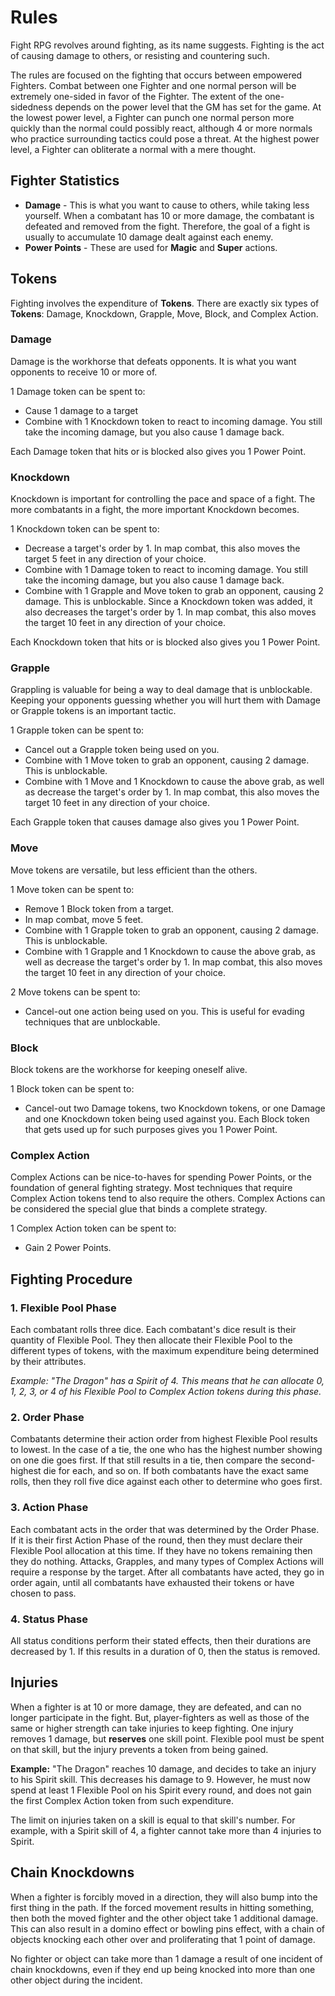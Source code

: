 # Rules

Fight RPG revolves around fighting, as its name suggests. Fighting is the act of causing damage to others, or resisting and countering such.

The rules are focused on the fighting that occurs between empowered Fighters. Combat between one Fighter and one normal person will be extremely one-sided in favor of the Fighter. The extent of the one-sidedness depends on the power level that the GM has set for the game. At the lowest power level, a Fighter can punch one normal person more quickly than the normal could possibly react, although 4 or more normals who practice surrounding tactics could pose a threat. At the highest power level, a Fighter can obliterate a normal with a mere thought.

## Fighter Statistics

- **Damage** - This is what you want to cause to others, while taking less yourself. When a combatant has 10 or more damage, the combatant is defeated and removed from the fight. Therefore, the goal of a fight is usually to accumulate 10 damage dealt against each enemy.
- **Power Points** - These are used for **Magic** and **Super** actions.

## Tokens

Fighting involves the expenditure of **Tokens**. There are exactly six types of **Tokens**: Damage, Knockdown, Grapple, Move, Block, and Complex Action.

### Damage

Damage is the workhorse that defeats opponents. It is what you want opponents to receive 10 or more of.

1 Damage token can be spent to:

- Cause 1 damage to a target
- Combine with 1 Knockdown token to react to incoming damage. You still take the incoming damage, but you also cause 1 damage back.

Each Damage token that hits or is blocked also gives you 1 Power Point.

### Knockdown

Knockdown is important for controlling the pace and space of a fight. The more combatants in a fight, the more important Knockdown becomes.

1 Knockdown token can be spent to:

- Decrease a target's order by 1. In map combat, this also moves the target 5 feet in any direction of your choice.
- Combine with 1 Damage token to react to incoming damage. You still take the incoming damage, but you also cause 1 damage back.
- Combine with 1 Grapple and Move token to grab an opponent, causing 2 damage. This is unblockable. Since a Knockdown token was added, it also decreases the target's order by 1. In map combat, this also moves the target 10 feet in any direction of your choice.

Each Knockdown token that hits or is blocked also gives you 1 Power Point.

### Grapple

Grappling is valuable for being a way to deal damage that is unblockable. Keeping your opponents guessing whether you will hurt them with Damage or Grapple tokens is an important tactic.

1 Grapple token can be spent to:

- Cancel out a Grapple token being used on you.
- Combine with 1 Move token to grab an opponent, causing 2 damage. This is unblockable.
- Combine with 1 Move and 1 Knockdown to cause the above grab, as well as decrease the target's order by 1. In map combat, this also moves the target 10 feet in any direction of your choice.

Each Grapple token that causes damage also gives you 1 Power Point.

### Move

Move tokens are versatile, but less efficient than the others.

1 Move token can be spent to:

- Remove 1 Block token from a target.
- In map combat, move 5 feet.
- Combine with 1 Grapple token to grab an opponent, causing 2 damage. This is unblockable.
- Combine with 1 Grapple and 1 Knockdown to cause the above grab, as well as decrease the target's order by 1. In map combat, this also moves the target 10 feet in any direction of your choice.

2 Move tokens can be spent to:

- Cancel-out one action being used on you. This is useful for evading techniques that are unblockable.

### Block

Block tokens are the workhorse for keeping oneself alive.

1 Block token can be spent to:

- Cancel-out two Damage tokens, two Knockdown tokens, or one Damage and one Knockdown token being used against you. Each Block token that gets used up for such purposes gives you 1 Power Point.

### Complex Action

Complex Actions can be nice-to-haves for spending Power Points, or the foundation of general fighting strategy. Most techniques that require Complex Action tokens tend to also require the others. Complex Actions can be considered the special glue that binds a complete strategy.

1 Complex Action token can be spent to:

- Gain 2 Power Points.

## Fighting Procedure

### 1. Flexible Pool Phase

Each combatant rolls three dice. Each combatant's dice result is their quantity of Flexible Pool. They then allocate their Flexible Pool to the different types of tokens, with the maximum expenditure being determined by their attributes.

*Example: "The Dragon" has a Spirit of 4. This means that he can allocate 0, 1, 2, 3, or 4 of his Flexible Pool to Complex Action tokens during this phase.*

### 2. Order Phase

Combatants determine their action order from highest Flexible Pool results to lowest. In the case of a tie, the one who has the highest number showing on one die goes first. If that still results in a tie, then compare the second-highest die for each, and so on. If both combatants have the exact same rolls, then they roll five dice against each other to determine who goes first.

### 3. Action Phase

Each combatant acts in the order that was determined by the Order Phase. If it is their first Action Phase of the round, then they must declare their Flexible Pool allocation at this time. If they have no tokens remaining then they do nothing. Attacks, Grapples, and many types of Complex Actions will require a response by the target. After all combatants have acted, they go in order again, until all combatants have exhausted their tokens or have chosen to pass.

### 4. Status Phase

All status conditions perform their stated effects, then their durations are decreased by 1. If this results in a duration of 0, then the status is removed.

## Injuries

When a fighter is at 10 or more damage, they are defeated, and can no longer participate in the fight. But, player-fighters as well as those of the same or higher strength can take injuries to keep fighting. One injury removes 1 damage, but **reserves** one skill point. Flexible pool must be spent on that skill, but the injury prevents a token from being gained.

**Example:** "The Dragon" reaches 10 damage, and decides to take an injury to his Spirit skill. This decreases his damage to 9. However, he must now spend at least 1 Flexible Pool on his Spirit every round, and does not gain the first Complex Action token from such expenditure.

The limit on injuries taken on a skill is equal to that skill's number. For example, with a Spirit skill of 4, a fighter cannot take more than 4 injuries to Spirit.

## Chain Knockdowns

When a fighter is forcibly moved in a direction, they will also bump into the first thing in the path. If the forced movement results in hitting something, then both the moved fighter and the other object take 1 additional damage. This can also result in a domino effect or bowling pins effect, with a chain of objects knocking each other over and proliferating that 1 point of damage.

No fighter or object can take more than 1 damage a result of one incident of chain knockdowns, even if they end up being knocked into more than one other object during the incident.
